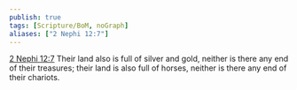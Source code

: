 ```yaml
---
publish: true
tags: [Scripture/BoM, noGraph]
aliases: ["2 Nephi 12:7"]
---
```

[2 Nephi 12:7](https://churchofjesuschrist.org/study/scriptures/bofm/2-ne/12?lang=eng&id=p7#p7) Their land also is full of silver and gold, neither is there any end of their treasures; their land is also full of horses, neither is there any end of their chariots.
